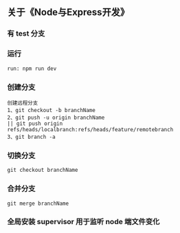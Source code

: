 ## 关于《Node与Express开发》
### 有 test 分支
### 运行
```
run: npm run dev
```

### 创建分支
```
创建远程分支
1、git checkout -b branchName
2、git push -u origin branchName
|| git push origin refs/heads/localbranch:refs/heads/feature/remotebranch
3、git branch -a
```

### 切换分支
```
git checkout branchName
```
### 合并分支
```
git merge branchName
```
### 全局安装 supervisor 用于监听 node 端文件变化
